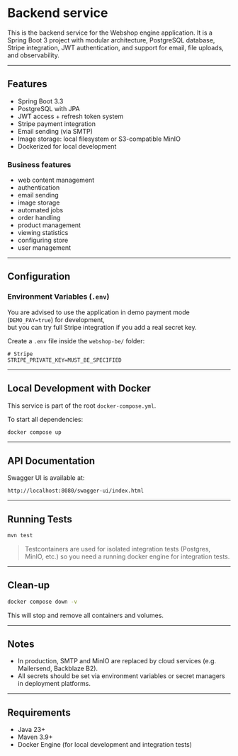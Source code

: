 # Backend service

This is the backend service for the Webshop engine application.
It is a Spring Boot 3 project with modular architecture, PostgreSQL database,
Stripe integration, JWT authentication, and support for email, file uploads, and observability.

---

## Features

- Spring Boot 3.3
- PostgreSQL with JPA
- JWT access + refresh token system
- Stripe payment integration
- Email sending (via SMTP)
- Image storage: local filesystem or S3-compatible MinIO
- Dockerized for local development

### Business features

- web content management
- authentication
- email sending
- image storage
- automated jobs
- order handling
- product management
- viewing statistics
- configuring store
- user management

--- 
## Configuration

### Environment Variables (`.env`)


You are advised to use the application in demo payment mode (`DEMO_PAY=true`) for development,  
but you can try full Stripe integration if you add a real secret key.

Create a `.env` file inside the `webshop-be/` folder:

```dotenv
# Stripe
STRIPE_PRIVATE_KEY=MUST_BE_SPECIFIED
```

---

## Local Development with Docker

This service is part of the root `docker-compose.yml`.

To start all dependencies:

```bash
docker compose up
```

---

## API Documentation

Swagger UI is available at:

```
http://localhost:8080/swagger-ui/index.html
```

---

## Running Tests

```bash
mvn test
```

> Testcontainers are used for isolated integration tests (Postgres, MinIO, etc.) 
> so you need a running docker engine for integration tests.

---

## Clean-up

```bash
docker compose down -v
```

This will stop and remove all containers and volumes.

---

## Notes

- In production, SMTP and MinIO are replaced by cloud services (e.g. Mailersend, Backblaze B2).
- All secrets should be set via environment variables or secret managers in deployment platforms.

---

## Requirements

- Java 23+
- Maven 3.9+
- Docker Engine (for local development and integration tests)